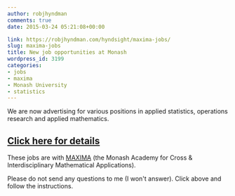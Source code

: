 ```yaml
---
author: robjhyndman
comments: true
date: 2015-03-24 05:21:08+00:00

link: https://robjhyndman.com/hyndsight/maxima-jobs/
slug: maxima-jobs
title: New job opportunities at Monash
wordpress_id: 3199
categories:
- jobs
- maxima
- Monash University
- statistics
---
```


We are now advertising for various positions in applied statistics, operations research and applied mathematics.



## [Click here for details](http://jobs.monash.edu.au/jobDetails.asp?sJobIDs=532125)



These jobs are with [MAXIMA](https://platforms.monash.edu/maxima/) (the Monash Academy for Cross & Interdisciplinary Mathematical Applications).

Please do not send any questions to me (I won't answer). Click above and fol­low the instructions.
